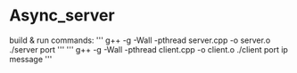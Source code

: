 # Async_server
build & run commands: 
'''
g++ -g -Wall -pthread server.cpp -o server.o
./server port
'''
'''
g++ -g -Wall -pthread client.cpp -o client.o
./client port ip message
'''
